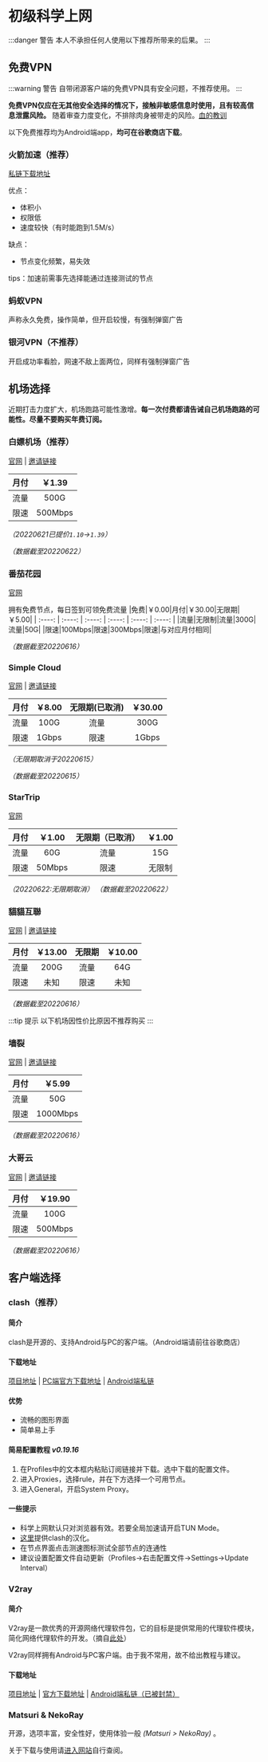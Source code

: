 # 初级科学上网
:::danger 警告
本人不承担任何人使用以下推荐所带来的后果。
:::

## 免费VPN
:::warning 警告
自带闭源客户端的免费VPN具有安全问题，不推荐使用。
:::

**免费VPN仅应在无其他安全选择的情况下，接触非敏感信息时使用，且有较高信息泄露风险。** 随着审查力度变化，不排除肉身被带走的风险。[血的教训](https://focus.scol.com.cn/shwx/202007/57862317.html)

以下免费推荐均为Android端app，**均可在谷歌商店下载**。
### 火箭加速（推荐）
[私链下载地址](https://wwp.lanzout.com/ibdoB02z8o8d)

优点：
* 体积小
* 权限低
* 速度较快（有时能跑到1.5M/s）

缺点：
* 节点变化频繁，易失效

tips：加速前需事先选择能通过连接测试的节点
### 蚂蚁VPN
声称永久免费，操作简单，但开启较慢，有强制弹窗广告
### 银河VPN（不推荐）
开启成功率看脸，网速不敌上面两位，同样有强制弹窗广告
## 机场选择

近期打击力度扩大，机场跑路可能性激增。**每一次付费都请告诫自己机场跑路的可能性。尽量不要购买年费订阅。**

### 白嫖机场（推荐）
[官网](https://bpjc.xyz/) | [邀请链接](https://bpjc.xyz/#/register?code=YnrLNenI)

|月付|￥1.39|
| :----: | :----: |
|流量|500G|
|限速|500Mbps|

*（20220621已提价`1.10`->`1.39`）*

*（数据截至20220622）*
### 番茄花园
[官网](https://fqhy.xyz/)

拥有免费节点，每日签到可领免费流量
|免费|￥0.00|月付|￥30.00|无限期|￥5.00|
| :----: | :----: | :----: | :----: | :----: | :----: |
|流量|无限制|流量|300G|流量|50G|
|限速|100Mbps|限速|300Mbps|限速|与对应月付相同|

*（数据截至20220616）*
### Simple Cloud
[官网](https://spcloud.cc/) | [邀请链接](https://spcloud.cc/#/register?code=97EXi3tX)

|月付|￥8.00|无限期(已取消)|￥30.00|
| :----: | :----: | :----: | :----: |
|流量|100G|流量|300G|
|限速|1Gbps|限速|1Gbps|

*（无限期取消于20220615）*

*（数据截至20220615）*
### StarTrip
[官网](https://www.startrip.top)

|月付|￥1.00|无限期（已取消）|￥1.00|
| :----: | :----: | :----: | :----: |
|流量|60G|流量|15G|
|限速|50Mbps|限速|无限制|

*（20220622:无限期取消）*
*（数据截至20220622）*

### 貓貓互聯
[官网](https://neko.services/) | [邀请链接](https://neko.services/#/register?code=xjZ5356D)

|月付|￥13.00|无限期|￥10.00|
| :----: | :----: | :----: | :----: |
|流量|200G|流量|64G|
|限速|未知|限速|未知|

*（数据截至20220616）*

:::tip 提示
以下机场因性价比原因不推荐购买
:::

### 墙裂
[官网](https://my.qianglie.com/) | [邀请链接](https://my.qianglie.com/#/register?code=ItpWJ6fF)

|月付|￥5.99|
| :----: | :----: |
|流量|50G|
|限速|1000Mbps|

*（数据截至20220616）*
### 大哥云
[官网](https://www.dageyun.net/) | [邀请链接](https://www.dageyun.net/#/register?code=dpY4UdX3)

|月付|￥19.90|
| :----: | :----: |
|流量|100G|
|限速|500Mbps|

*（数据截至20220616）*
## 客户端选择

### clash（推荐）
#### 简介
clash是开源的、支持Android与PC的客户端。（Android端请前往谷歌商店）
#### 下载地址
[项目地址](https://github.com/Dreamacro/clash) | [PC端官方下载地址](https://github.com/Dreamacro/clash/releases) | [Android端私链](https://wwp.lanzout.com/iL6sD03mi0gf)

#### 优势
* 流畅的图形界面
* 简单易上手

#### 简易配置教程 *v0.19.16*
1. 在Profiles中的文本框内粘贴订阅链接并下载。选中下载的配置文件。
2. 进入Proxies，选择rule，并在下方选择一个可用节点。
3. 进入General，开启System Proxy。

#### 一些提示

* 科学上网默认只对浏览器有效。若要全局加速请开启TUN Mode。
* [这里](https://github.com/BoyceLig/Clash_Chinese_Patch)提供clash的汉化。
* 在节点界面点击测速图标测试全部节点的连通性
* 建议设置配置文件自动更新（Profiles->右击配置文件->Settings->Update Interval）

### V2ray
#### 简介
V2ray是一款优秀的开源网络代理软件包，它的目标是提供常用的代理软件模块，简化网络代理软件的开发。（摘自[此处](https://www.xuebuyuan.com/3296293.html)）

V2ray同样拥有Android与PC客户端。由于我不常用，故不给出教程与建议。

#### 下载地址

[项目地址](https://github.com/v2fly/v2ray-core) | [官方下载地址](https://github.com/v2fly/v2ray-core/releases) | [Android端私链（已被封禁）](https://wwp.lanzout.com/iCPkW049jz0d)

### Matsuri & NekoRay
开源，选项丰富，安全性好，使用体验一般 *(Matsuri > NekoRay)* 。

关于下载与使用请[进入网站](https://matsuricom.github.io/)自行查阅。